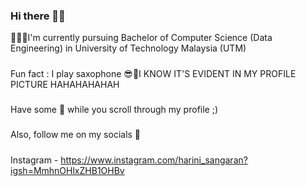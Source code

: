 ### Hi there 👋🏽

👩🏽‍🎓I'm currently pursuing Bachelor of Computer Science (Data Engineering) in University of Technology Malaysia (UTM)
#####
Fun fact : I play saxophone 😎🎷I KNOW IT'S EVIDENT IN MY PROFILE PICTURE HAHAHAHAHAH
#####
Have some 🍿 while you scroll through my profile ;)
#####
Also, follow me on my socials 🦉
##### 
Instagram - https://www.instagram.com/harini_sangaran?igsh=MmhnOHlxZHB1OHBv
<!--
**harinisangaran/harinisangaran** is a ✨ _special_ ✨ repository because its `README.md` (this file) appears on your GitHub profile.

Here are some ideas to get you started:

- 🔭 I’m currently working on ...
- 🌱 I’m currently learning ...
- 👯 I’m looking to collaborate on ...
- 🤔 I’m looking for help with ...
- 💬 Ask me about ...
- 📫 How to reach me: ...
- 😄 Pronouns: ...
- ⚡ Fun fact: ...
-->

